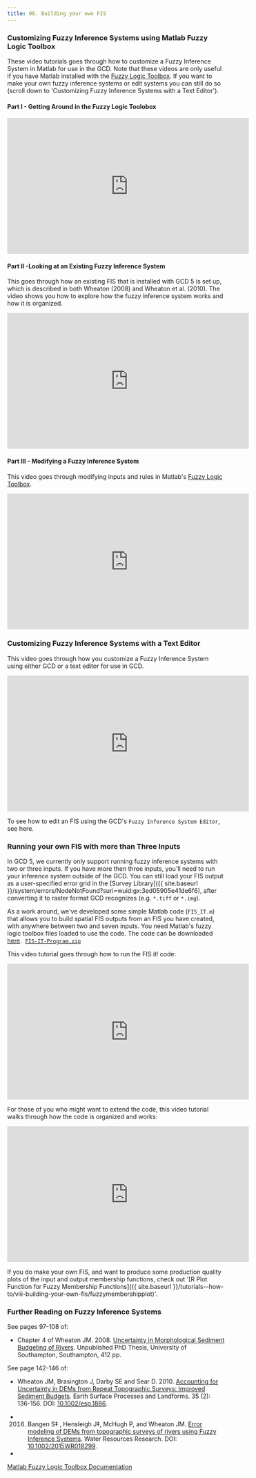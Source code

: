 ```yaml
---
title: 08. Building your own FIS
---
```


### Customizing Fuzzy Inference Systems using Matlab Fuzzy Logic Toolbox

These video tutorials goes through how to customize a Fuzzy Inference System in Matlab for use in the GCD. Note that these videos are only useful if you have Matlab installed with  the [Fuzzy Logic Toolbox](http://www.mathworks.com/products/fuzzylogic/). If you want to make your own fuzzy inference systems or edit systems you can still do so (scroll down to 'Customizing Fuzzy Inference Systems with a Text Editor').

#### Part I - Getting Around in the Fuzzy Logic Toolobox

<iframe width="560" height="315" src="https://www.youtube.com/embed/USy-Zk5wNuw" frameborder="0" gesture="media" allow="encrypted-media" allowfullscreen></iframe>

#### Part II -Looking at an Existing Fuzzy Inference System

This goes through how an existing FIS that is installed with GCD 5 is set up, which is described in both Wheaton (2008) and Wheaton et al. (2010). The video shows you how to explore how the fuzzy inference system works and how it is organized.

<iframe width="560" height="315" src="https://www.youtube.com/embed/mOYfYoNxRTY" frameborder="0" gesture="media" allow="encrypted-media" allowfullscreen></iframe>

#### Part III - Modifying a Fuzzy Inference System

This video goes through modifying inputs and rules in Matlab's [Fuzzy Logic Toolbox](http://www.mathworks.com/products/fuzzylogic/).

<iframe width="560" height="315" src="https://www.youtube.com/embed/ld1Q3uEo1SQ" frameborder="0" gesture="media" allow="encrypted-media" allowfullscreen></iframe>

### Customizing Fuzzy Inference Systems with a Text Editor

This video goes through how you customize a Fuzzy Inference System using either GCD or a text editor for use in GCD.

<iframe width="560" height="315" src="https://www.youtube.com/embed/sPDx8Wsu2DA" frameborder="0" gesture="media" allow="encrypted-media" allowfullscreen></iframe>

To see how to edit an FIS using the GCD's ```Fuzzy Inference System Editor```, see here.

### Running your own FIS with more than Three Inputs

In GCD 5, we currently only support running fuzzy inference systems with two or three inputs. If you have more then three inputs, you'll need to run your inference system outside of the GCD. You can still load your FIS output as a user-specified error grid in the [Survey Library]({{ site.baseurl }}/system/errors/NodeNotFound?suri=wuid:gx:3ed05905e41de6f6), after converting it to raster format GCD recognizes (e.g. `*.tiff` or `*.img`). 

As a work around, we've developed some simple Matlab code (`FIS_IT.m`) that allows you to build spatial FIS outputs from an FIS you have created, with anywhere between two and seven inputs. You need Matlab's fuzzy logic toolbox files loaded to use the code. The code can be downloaded [here](http://etal.usu.edu/GCD/FIS-IT-Program.zip). 
​    [`FIS-IT-Program.zip`](http://etal.usu.edu/GCD/FIS-IT-Program.zip)

This video tutorial goes through how to run the FIS it! code:

<iframe width="560" height="315" src="https://www.youtube.com/embed/UmxxHcO_NcM" frameborder="0" gesture="media" allow="encrypted-media" allowfullscreen></iframe>

For those of you who might want to extend the code, this video tutorial walks through how the code is organized and works:

<iframe width="560" height="315" src="https://www.youtube.com/embed/yPDJKem3GnI" frameborder="0" gesture="media" allow="encrypted-media" allowfullscreen></iframe>

If you do make your own FIS, and want to produce some production quality plots of the input and output membership functions, check out '[R Plot Function for Fuzzy Membership Functions]({{ site.baseurl }}/tutorials--how-to/viii-building-your-own-fis/fuzzymembershipplot)'.

### Further Reading on Fuzzy Inference Systems

See pages 97-108 of: 

- Chapter 4 of Wheaton JM. 2008. [Uncertainty in Morphological Sediment Budgeting of Rivers](http://www.joewheaton.org/Home/research/projects-1/morphological-sediment-budgeting/phdthesis). Unpublished PhD Thesis, University of Southampton, Southampton, 412 pp.

See page 142-146 of:
- Wheaton JM, Brasington J, Darby SE and Sear D. 2010. [Accounting for Uncertainty in DEMs from Repeat Topographic Surveys: Improved Sediment Budgets](http://dx.doi.org/10.1002/esp.1886). Earth Surface Processes and Landforms. 35 (2): 136-156. DOI: [10.1002/esp.1886](http://dx.doi.org/10.1002/esp.1886).

- 2016.  Bangen S‡ , Hensleigh J‡, McHugh P, and Wheaton JM.  [Error modeling of DEMs from topographic surveys of rivers using Fuzzy Inference Systems](https://www.researchgate.net/publication/292210478_Error_modeling_of_DEMs_from_topographic_surveys_of_rivers_using_fuzzy_inference_systems).  Water Resources Research. DOI: [10.1002/2015WR018299](http://dx.doi.org/10.1002/2015WR018299).
- 
[Matlab Fuzzy Logic Toolbox Documentation](http://www.mathworks.com/help/toolbox/fuzzy/)
